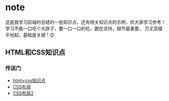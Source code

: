 # note
这是我学习前端时总结的一些知识点，还有相关知识点的示例，供大家学习参考！学习不能一口吃个大胖子，要一口一口的吃，跪在坚持，细节最重要，
万丈高楼平地起，基础是关键！😊
## HTML和CSS知识点
### 传送门
* [html+css知识点](HTML和CSS知识点/html+css基础.md)
* [CSS布局](HTML和CSS知识点/CSS布局.md)
* [CSS布局2](HTML和CSS知识点/CSS布局2.md)
